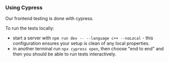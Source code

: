### Using Cypress

Our frontend testing is done with cypress.

To run the tests locally:

- start a server with `npm run dev -- --language c++ --noLocal` - this configuration ensures your setup is clean of any
  local properties.
- in another terminal run `npx cypress open`, then choose "end to end" and then you should be able to run tests
  interactively.
